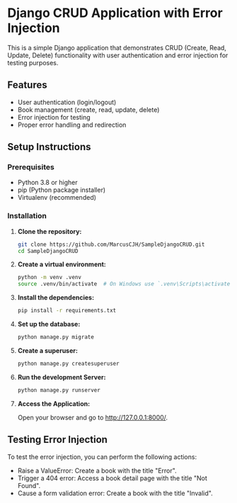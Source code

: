 # Django CRUD Application with Error Injection

This is a simple Django application that demonstrates CRUD (Create, Read, Update, Delete) functionality with user authentication and error injection for testing purposes.

## Features

- User authentication (login/logout)
- Book management (create, read, update, delete)
- Error injection for testing
- Proper error handling and redirection

## Setup Instructions

### Prerequisites

- Python 3.8 or higher
- pip (Python package installer)
- Virtualenv (recommended)

### Installation

1. **Clone the repository:**
   ```bash
   git clone https://github.com/MarcusCJH/SampleDjangoCRUD.git
   cd SampleDjangoCRUD
   
2. **Create a virtual environment:**
   ```bash
   python -m venv .venv
   source .venv/bin/activate  # On Windows use `.venv\Scripts\activate`
   
3. **Install the dependencies:**
   ```bash
   pip install -r requirements.txt
   
4. **Set up the database:**
   ```bash
   python manage.py migrate

5. **Create a superuser:**
    ```bash
   python manage.py createsuperuser

6. **Run the development Server:**
    ```bash
   python manage.py runserver

7. **Access the Application:**

   Open your browser and go to http://127.0.0.1:8000/.

## Testing Error Injection

To test the error injection, you can perform the following actions:

- Raise a ValueError: Create a book with the title "Error". 
- Trigger a 404 error: Access a book detail page with the title "Not Found". 
- Cause a form validation error: Create a book with the title "Invalid".

